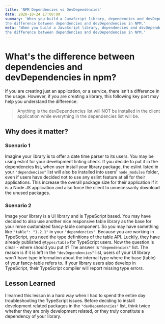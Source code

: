 ```yaml
---
title: 'NPM Dependencies vs DevDependencies'
date: 2020-10-24 17:00:00
summary: 'When you build a JavaScript library, dependencies and devDependencies matter. This post examines 
the difference between dependencies and devDependencies in NPM.'
meta: 'When you build a JavaScript library, dependencies and devDependencies matter. This post examines
the difference between dependencies and devDependencies in NPM.'
---
```


# What's the difference between dependencies and devDependencies in npm?

If you are creating just an application, or a service, there isn't a difference in the usage. 
However, if you are creating a library, this following key part may help you understand the 
difference:

> Anything is the devDependencies list will NOT be installed in the client application 
> while everything in the dependencies list will be.

## Why does it matter?
### Scenario 1
Imagine your library is to offer a date time parser to its users. You may be using 
eslint for your development linting check. If you decide to put it in the dependencies 
list, when user install your library package, the eslint listed in your `"dependencies"` 
list will also be installed into users' `node_modules` folder, even if users have decided
not to use any eslint feature at all for their applications. This increase the overall 
package size for their application if it is a Node JS application and also force the 
client to unnecessarily download the unused packages.

### Scenario 2
Image your library is a UI library and is TypeScript based. You may have decided to also
use another nice responsive table library as the base for your mroe customized fancy-table
component. So you may have something like `"table": "1.2.1"` in your `"dependencies"`. 
Because you are working in TypeScript, you need the type definitions of the table API. 
Luckily, they have already published `@types/table` for TypeScript users. Now the question
is clear - where should you put it? The answer is `"dependencies"` list. The reason is if 
it is left in the `"devDependencies"` list, users of your UI library won't have type 
information about the internal type where the base (table) of your fancy-table refers to. 
If your library users also develop in TypeScript, their TypeScript compiler will report 
missing type errors.

## Lesson Learned
I learned this lesson in a hard way when I had to spend the entire day troubleshooting the
TypeScript issues. Before deciding to install development related packages in the 
`"devDependencies"` list, think twice whether they are only development related, or they 
truly constitute a dependency of your library.